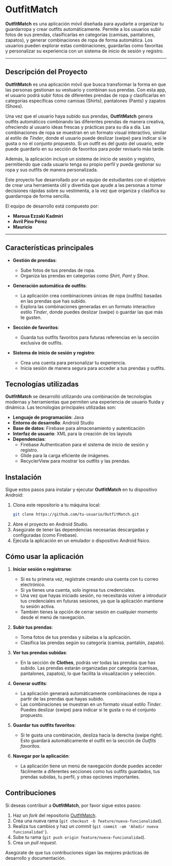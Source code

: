 # OutfitMatch

**OutfitMatch** es una aplicación móvil diseñada para ayudarte a organizar tu guardarropa y crear outfits automáticamente. Permite a los usuarios subir fotos de sus prendas, clasificarlas en categorías (camisas, pantalones, zapatos), y generar combinaciones de ropa de forma automática. Los usuarios pueden explorar estas combinaciones, guardarlas como favoritas y personalizar su experiencia con un sistema de inicio de sesión y registro.

---

## Descripción del Proyecto

**OutfitMatch** es una aplicación móvil que busca transformar la forma en que las personas gestionan su vestuario y combinan sus prendas. Con esta app, el usuario podrá subir fotos de diferentes prendas de ropa y clasificarlas en categorías específicas como camisas (Shirts), pantalones (Pants) y zapatos (Shoes). 

Una vez que el usuario haya subido sus prendas, **OutfitMatch** genera outfits automáticos combinando las diferentes prendas de manera creativa, ofreciendo al usuario ideas frescas y prácticas para su día a día. Las combinaciones de ropa se muestran en un formato visual interactivo, similar al estilo de *Tinder*, donde el usuario puede deslizar (swipe) para indicar si le gusta o no el conjunto propuesto. Si un outfit es del gusto del usuario, este puede guardarlo en su sección de favoritos para poder revisarlo más tarde.

Además, la aplicación incluye un sistema de inicio de sesión y registro, permitiendo que cada usuario tenga su propio perfil y pueda gestionar su ropa y sus outfits de manera personalizada.

Este proyecto fue desarrollado por un equipo de estudiantes con el objetivo de crear una herramienta útil y divertida que ayude a las personas a tomar decisiones rápidas sobre su vestimenta, a la vez que organiza y clasifica su guardarropa de forma sencilla.

El equipo de desarrollo está compuesto por:

- **Maroua Ezzaki Kadmiri**
- **Avril Pino Pérez**
- **Mauricio**

---

## Características principales

- **Gestión de prendas**: 
  - Sube fotos de tus prendas de ropa.
  - Organiza las prendas en categorías como *Shirt*, *Pant* y *Shoe*.

- **Generación automática de outfits**:
  - La aplicación crea combinaciones únicas de ropa (outfits) basadas en las prendas que has subido.
  - Explora las combinaciones generadas en un formato interactivo estilo *Tinder*, donde puedes deslizar (swipe) o guardar las que más te gusten.

- **Sección de favoritos**:
  - Guarda tus outfits favoritos para futuras referencias en la sección exclusiva de outfits.

- **Sistema de inicio de sesión y registro**:
  - Crea una cuenta para personalizar tu experiencia.
  - Inicia sesión de manera segura para acceder a tus prendas y outfits.

## Tecnologías utilizadas

**OutfitMatch** se desarrolló utilizando una combinación de tecnologías modernas y herramientas que permiten una experiencia de usuario fluida y dinámica. Las tecnologías principales utilizadas son:

- **Lenguaje de programación**: Java
- **Entorno de desarrollo**: Android Studio
- **Base de datos**: Firebase para almacenamiento y autenticación
- **Interfaz de usuario**: XML para la creación de los layouts
- **Dependencias**:
  - Firebase Authentication para el sistema de inicio de sesión y registro.
  - Glide para la carga eficiente de imágenes.
  - RecyclerView para mostrar los outfits y las prendas.

## Instalación

Sigue estos pasos para instalar y ejecutar **OutfitMatch** en tu dispositivo Android:

1. Clona este repositorio a tu máquina local:
   ```bash
   git clone https://github.com/tu-usuario/OutfitMatch.git

2. Abre el proyecto en Android Studio.
3. Asegúrate de tener las dependencias necesarias descargadas y configuradas (como Firebase).
4. Ejecuta la aplicación en un emulador o dispositivo Android físico.

## Cómo usar la aplicación

1. **Iniciar sesión o registrarse**: 
   - Si es tu primera vez, regístrate creando una cuenta con tu correo electrónico.
   - Si ya tienes una cuenta, solo ingresa tus credenciales.
   - Una vez que hayas iniciado sesión, no necesitarás volver a introducir tus credenciales en futuras sesiones, ya que la aplicación mantiene tu sesión activa. 
   - También tienes la opción de cerrar sesión en cualquier momento desde el menú de navegación.

2. **Subir tus prendas**: 
   - Toma fotos de tus prendas y súbelas a la aplicación.
   - Clasifica las prendas según su categoría (camisa, pantalón, zapato).

3. **Ver tus prendas subidas**: 
   - En la sección de **Clothes**, podrás ver todas las prendas que has subido. Las prendas estarán organizadas por categoría (camisas, pantalones, zapatos), lo que facilita la visualización y selección.

4. **Generar outfits**: 
   - La aplicación generará automáticamente combinaciones de ropa a partir de las prendas que hayas subido.
   - Las combinaciones se muestran en un formato visual estilo *Tinder*. Puedes deslizar (swipe) para indicar si te gusta o no el conjunto propuesto.

5. **Guardar tus outfits favoritos**: 
   - Si te gusta una combinación, desliza hacia la derecha (swipe right). Esto guardará automáticamente el outfit en la sección de *Outfits favoritos*.

6. **Navegar por la aplicación**: 
   - La aplicación tiene un menú de navegación donde puedes acceder fácilmente a diferentes secciones como tus outfits guardados, tus prendas subidas, tu perfil, y otras opciones importantes.

## Contribuciones

Si deseas contribuir a **OutfitMatch**, por favor sigue estos pasos:

1. Haz un *fork* del repositorio [OutfitMatch](https://github.com/marouaEzzaki/OutfitMatch).
2. Crea una nueva rama (`git checkout -b feature/nueva-funcionalidad`).
3. Realiza tus cambios y haz un *commit* (`git commit -am 'Añadir nueva funcionalidad'`).
4. Sube tu rama (`git push origin feature/nueva-funcionalidad`).
5. Crea un *pull request*.

Asegúrate de que tus contribuciones sigan las mejores prácticas de desarrollo y documentación.



